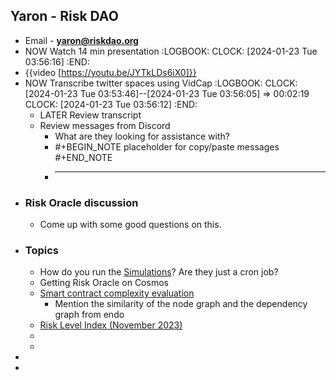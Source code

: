 ## Yaron - Risk DAO
- Email - **yaron@riskdao.org**
- NOW Watch 14 min presentation
  :LOGBOOK:
  CLOCK: [2024-01-23 Tue 03:56:16]
  :END:
- {{video [https://youtu.be/JYTkLDs6iX0]}}
- NOW Transcribe twitter spaces using VidCap
  :LOGBOOK:
  CLOCK: [2024-01-23 Tue 03:53:46]--[2024-01-23 Tue 03:56:05] =>  00:02:19
  CLOCK: [2024-01-23 Tue 03:56:12]
  :END:
	- LATER Review transcript
	- Review messages from Discord
		- What are they looking for assistance with?
		- #+BEGIN_NOTE
		  placeholder for copy/paste messages
		  #+END_NOTE
		- _____________________________
- ### Risk Oracle discussion
	- Come up with some good questions on this.
- ### Topics
	- How do you run the [Simulations](https://github.com/Risk-DAO/simulation-results/blob/main/bad-debt/latest/subjobavalanche_MIM_USDC%2BAVAX%20JLP.json)? Are they just a cron  job?
	- Getting Risk Oracle on Cosmos
	- [Smart contract complexity evaluation](https://medium.com/risk-dao/a-complexity-measure-for-smart-contracts-13fa5aed5572)
		- Mention the similarity of the node graph and the dependency graph from endo
	- [Risk Level Index (November 2023)](https://medium.com/risk-dao/announcing-the-risk-level-index-ca5dcef95303)
	-
	-
-
-